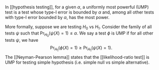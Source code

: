 In [[hypothesis testing]], for a given $\alpha$, a uniformly most powerful (UMP) test is a test whose type-I error is bounded by $\alpha$ and, among all other tests with type-I error bounded by $\alpha$, has the most power. 

More formally, suppose we are testing $H_0$ vs $H_1$. Consider the family of all tests $\psi$ such that $\Pr_{H_0}(\psi(X) = 1)\leq \alpha$. We say a test $\phi$ is UMP if for all other tests $\psi$, we have 
$$
\Pr_{H_1} (\phi(X) = 1) \geq \Pr_{H_1}(\psi(X)=1).
$$
The [[Neyman-Pearson lemma]] states that the [[likelihood-ratio test]] is UMP for testing simple hypothesis (i.e. simple null vs simple alternative). 